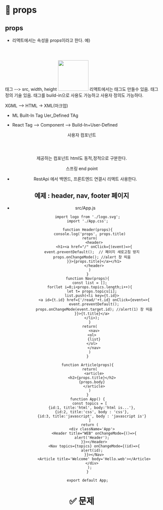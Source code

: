 # 📘 props

## props 
- 리액트에서는 속성을 props이라고 한다.
예)
<Header title="REACT"></Header>

<HTML> 태그 --> src, width, height
<img src = "image.jpg" width="100" height="100"/>
리액트에서는 태그도 만들수 있음. 태그 정의 기술 있음.
태그를 build-in으로 사용도 가능하고 사용자 정의도 가능하다.

XGML --> HTML  -> XML(마크업) 

* ML
Built-In Tag
Uer_Defined TAg

* React
Tag --> Component --> Build-In+User-Defined
<Header><Header/> 사용자 컴포넌트
<header></header/> 제공하는 컴포넌트
html도 동적,정적으로 구분한다.

스프링 
end point

* RestApi 에서 백엔드, 프론트엔드 연결시 리액트 사용한다.


## 예제 : header, nav, footer 페이지

* src/App.js

		import logo from './logo.svg';
		import './App.css';

		function Header(props){
		  console.log('props', props.title)
		  return(
		      <header>
		      <h1><a href="/" onClick={(event)=>{
			event.preventDefault();  // 페이지 새로고침 방지
			props.onChangeMode(); //alert 창 띄움
		      }}>{props.title}</a></h1>
		      </header>
		  )
		}
		function Nav(props){
		  const list = [];
		  for(let i=0;i<props.topics.length;i++){
		    let t= props.topics[i];
		    list.push(<li key={t.id}>
		      <a id={t.id} href={'/read/'+t.id} onClick={event=>{
		      event.preventDefault();
		      props.onChangeMode(event.target.id); //alert(1) 창 띄움
		    }}>{t.title}</a>
		    </li>);
		  }
		  return(
		      <nav>
			<ol>
			  {list}
			</ol>
		      </nav>
		  )
		}

		function Article(props){
		  return(
		      <article>
			<h2>{props.title}</h2>
			{props.body}
		      </article>
		  )
		}
		function App() {
		  const topics = [
		    {id:1, title:'html', body:'html is...'},
		    {id:2, title:'css', body : 'css'},
		    {id:3, title:'javascript', body : 'javascript is'}
		  ]
		  return (
		    <div className='App'>
		      <Header title="WEB" onChangeMode={()=>{
			alert('Header');
		      }}></Header>
		      <Nav topics={topics} onChangeMode={(id)=>{
			alert(id);
		      }}></Nav>
		      <Article title='Welcome' body='Hello.web'></Article>
		    </div>
		  );
		}

		export default App;






# ✅ 문제
